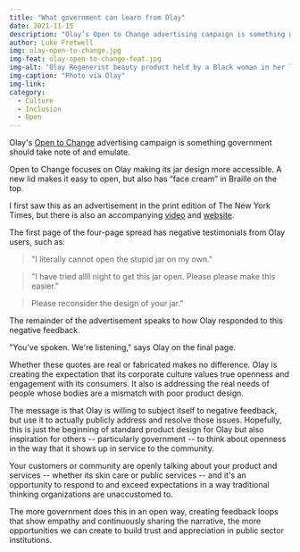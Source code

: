 ```yaml
---
title: "What government can learn from Olay"
date: 2021-11-15
description: "Olay’s Open to Change advertising campaign is something government should take note of."
author: Luke Fretwell
img: olay-open-to-change.jpg
img-feat: olay-open-to-change-feat.jpg
img-alt: "Olay Regenerist beauty product held by a Black woman in her left hand as she leans on her elbow. The lid is openable with one hand and the model with a limb difference smiles at the camera."
img-caption: "Photo via Olay"
img-link: 
category:
  - Culture
  - Inclusion
  - Open
---
```


Olay's [Open to Change](https://www.olay.com/opentochange) advertising campaign is something government should take note of and emulate.

Open to Change focuses on Olay making its jar design more accessible. A new lid makes it easy to open, but also has “face cream” in Braille on the top.

I first saw this as an advertisement in the print edition of The New York Times, but there is also an accompanying [video](https://www.youtube.com/watch?v=p2cpLH1xLcE) and [website](https://www.olay.com/opentochange).

The first page of the four-page spread has negative testimonials from Olay users, such as:

> "I literally cannot open the stupid jar on my own."

> "I have tried allll night to get this jar open. Please please make this easier."

> Please reconsider the design of your jar."

The remainder of the advertisement speaks to how Olay responded to this negative feedback.

"You've spoken. We're listening," says Olay on the final page.

Whether these quotes are real or fabricated makes no difference. Olay is creating the expectation that its corporate culture values true openness and engagement with its consumers. It also is addressing the real needs of people whose bodies are a mismatch with poor product design.

The message is that Olay is willing to subject itself to negative feedback, but use it to actually publicly address and resolve those issues. Hopefully, this is just the beginning of standard product design for Olay but also inspiration for others -- particularly government -- to think about openness in the way that it shows up in service to the community.

Your customers or community are openly talking about your product and services -- whether its skin care or public services -- and it's an opportunity to respond to and exceed expectations in a way traditional thinking organizations are unaccustomed to.

The more government does this in an open way, creating feedback loops that show empathy and continuously sharing the narrative, the more opportunities we can create to build trust and appreciation in public sector institutions.